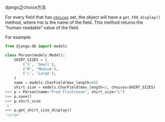 django之choice方法



For every field that has [`choices`](https://docs.djangoproject.com/en/dev/ref/models/fields/#django.db.models.Field.choices) set, the object will have a `get_FOO_display()` method, where `FOO` is the name of the field. This method returns the “human-readable” value of the field.

For example:

```python
from django.db import models

class Person(models.Model):
    SHIRT_SIZES = (
        ('S', 'Small'),
        ('M', 'Medium'),
        ('L', 'Large'),
    )
    name = models.CharField(max_length=60)
    shirt_size = models.CharField(max_length=2, choices=SHIRT_SIZES)
>>> p = Person(name="Fred Flintstone", shirt_size="L")
>>> p.save()
>>> p.shirt_size
'L'
>>> p.get_shirt_size_display()
'Large'
```